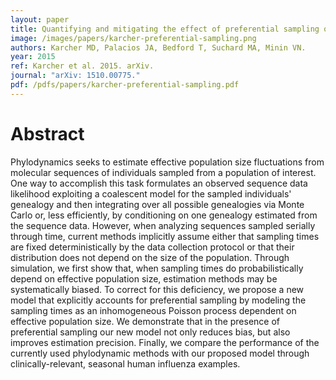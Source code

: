 ```yaml
---
layout: paper
title: Quantifying and mitigating the effect of preferential sampling on phylodynamic inference
image: /images/papers/karcher-preferential-sampling.png
authors: Karcher MD, Palacios JA, Bedford T, Suchard MA, Minin VN.
year: 2015
ref: Karcher et al. 2015. arXiv.
journal: "arXiv: 1510.00775."
pdf: /pdfs/papers/karcher-preferential-sampling.pdf
---
```


# Abstract

Phylodynamics seeks to estimate effective population size fluctuations from molecular sequences of individuals sampled from a population of interest. One way to accomplish this task formulates an observed sequence data likelihood exploiting a coalescent model for the sampled individuals' genealogy and then integrating over all possible genealogies via Monte Carlo or, less efficiently, by conditioning on one genealogy estimated from the sequence data. However, when analyzing sequences sampled serially through time, current methods implicitly assume either that sampling times are fixed deterministically by the data collection protocol or that their distribution does not depend on the size of the population. Through simulation, we first show that, when sampling times do probabilistically depend on effective population size, estimation methods may be systematically biased. To correct for this deficiency, we propose a new model that explicitly accounts for preferential sampling by modeling the sampling times as an inhomogeneous Poisson process dependent on effective population size. We demonstrate that in the presence of preferential sampling our new model not only reduces bias, but also improves estimation precision. Finally, we compare the performance of the currently used phylodynamic methods with our proposed model through clinically-relevant, seasonal human influenza examples.
